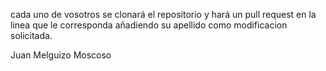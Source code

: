 cada uno de vosotros se clonará el repositorio y hará un pull request en la linea que le corresponda añadiendo su apellido como modificacion solicitada.

Juan Melguizo Moscoso
